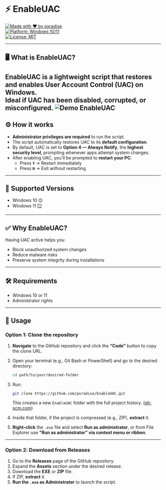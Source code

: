 # ⚡ EnableUAC

[![Made with ❤️ by pxradise](https://img.shields.io/badge/made%20with-%E2%9D%A4-red?style=for-the-badge)](https://github.com/pxradise)  
[![Platform: Windows 10/11](https://img.shields.io/badge/platform-Windows%2010%2F11-blue?logo=windows&logoColor=white&style=for-the-badge)](#)  
[![License: MIT](https://img.shields.io/badge/license-MIT-brightgreen?style=for-the-badge)](#)

---

## 🖥️ What is EnableUAC?  
**EnableUAC** is a lightweight script that restores and enables **User Account Control (UAC)** on Windows.  
Ideal if UAC has been **disabled, corrupted, or misconfigured**.
![Demo EnableUAC](https://github.com/pxradiso/EnableUAC/raw/main/demo.gif)
---

## ⚙️ How it works  
- **Administrator privileges are required** to run the script.  
- The script automatically restores UAC to its **default configuration**.  
- By default, UAC is set to **Option 4 — Always Notify**, the **highest security level**, prompting whenever apps attempt system changes.  
- After enabling UAC, you'll be prompted to **restart your PC**:  
  - Press **`Y`** → Restart immediately  
  - Press **`N`** → Exit without restarting  

---

## 🧩 Supported Versions  
- Windows 10 😉  
- Windows 11 🪟  

---

## ✅ Why EnableUAC?  
Having UAC active helps you:  
- Block unauthorized system changes  
- Reduce malware risks  
- Preserve system integrity during installations  

---

## 🛠️ Requirements  
- Windows 10 or 11  
- Administrator rights  

---

## 🚀 Usage

### Option 1: Clone the repository  
1. **Navigate** to the GitHub repository and click the **“Code”** button to copy the clone URL.  
2. Open your terminal (e.g., Git Bash or PowerShell) and go to the desired directory:

    ```bash
    cd path/to/your/desired-folder
    ```

3. Run:

    ```bash
    git clone https://github.com/pxradise/EnableUAC.git
    ```

    This creates a new `EnableUAC` folder with the full project history. ([git-scm.com](https://git-scm.com/docs/git-clone?utm_source=chatgpt.com))

4. Inside that folder, if the project is compressed (e.g., ZIP), **extract** it.

5. **Right-click** the `.exe` file and select **Run as administrator**, or from File Explorer use **"Run as administrator" via context menu or ribbon**.

---

### Option 2: Download from Releases  
1. Go to the **Releases** page of the GitHub repository.  
2. Expand the **Assets** section under the desired release.  
3. Download the **EXE** or **ZIP** file.  
4. If ZIP, **extract** it.  
5. **Run the `.exe` as Administrator** to launch the script.
